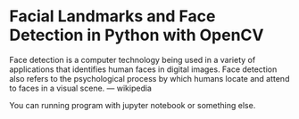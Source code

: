 # Facial Landmarks and Face Detection in Python with OpenCV
Face detection is a computer technology being used in a variety of applications that identifies human faces in digital images. Face detection also refers to the psychological process by which humans locate and attend to faces in a visual scene. — wikipedia

You can running program with jupyter notebook or something else.
